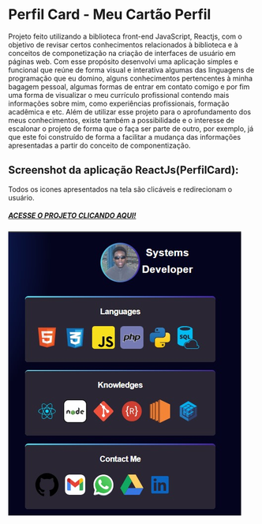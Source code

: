 # Perfil Card - Meu Cartão Perfil
Projeto feito utilizando a biblioteca front-end JavaScript, Reactjs, com o objetivo de revisar certos conhecimentos relacionados à biblioteca e à conceitos de componetização na criação de interfaces de usuário em páginas web. 
Com esse propósito desenvolvi uma aplicação simples e funcional que reúne de forma visual e interativa algumas das linguagens de programação que eu domino, alguns conhecimentos pertencentes à minha bagagem pessoal, algumas formas de entrar em contato comigo e por fim uma forma de visualizar o meu currículo profissional contendo mais informações sobre mim, como experiências profissionais, formação acadêmica e etc.
Além de utilizar esse projeto para o aprofundamento dos meus conhecimentos, existe também a possibilidade e o interesse de escalonar o projeto de forma que o faça ser parte de outro, por exemplo, já que este foi construído de forma a facilitar a mudança das informações apresentadas a partir do conceito de componentização. 

## Screenshot  da aplicação ReactJs(PerfilCard):
Todos os icones apresentados na tela são clicáveis e redirecionam o usuário.

##### [ACESSE O PROJETO CLICANDO AQUI!](https://perfilcard-dev.netlify.app/)

![Screenshot MyPerfilCard](/Preview/MyPerfilCard.jpg)


